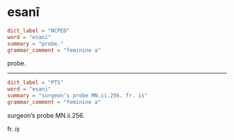 # esanī

``` toml
dict_label = "NCPED"
word = "esanī"
summary = "probe."
grammar_comment = "feminine a"
```

probe.

--------------------

``` toml
dict_label = "PTS"
word = "esanī"
summary = "surgeon’s probe MN.ii.256. fr. iṣ"
grammar_comment = "feminine a"
```

surgeon’s probe MN.ii.256.

fr. *iṣ*

